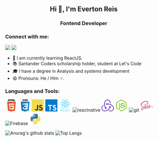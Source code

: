 <h2 align="center">Hi 👋, I'm Everton Reis</h2>
<h3 align="center">Fontend Developer</h3>

<p align="left">
<h3 align="left">Connect with me:</h3>

<a href="https://www.linkedin.com/in/evertoont/" target="_blank"><img src="https://img.shields.io/badge/-Everton%20Reis-0077B5?style=for-the-badge&logo=Linkedin&logoColor=white"/></a> <a href="mailto:evertoontcarmo@gmail.com"><img src="https://img.shields.io/badge/-evertoontcarmo@gmail.com-D14836?style=for-the-badge&logo=Gmail&logoColor=white"/></a>

</p>

- 🌱 I am currently learning ReactJS.
- 📚 Santander Coders scholarship holder, student at Let's Code
- 🎓 I have a degree in Analysis and systems development
- 😄 Pronouns: He / Him ♂.

<h3 align="left">Languages and Tools:</h3>
<p align="left"><img src="https://raw.githubusercontent.com/devicons/devicon/master/icons/html5/html5-original-wordmark.svg" alt="html5" width="40" height="40"/>
<img src="https://raw.githubusercontent.com/devicons/devicon/master/icons/css3/css3-original-wordmark.svg" alt="css3" width="40" height="40"/><img src="https://raw.githubusercontent.com/devicons/devicon/master/icons/javascript/javascript-original.svg" alt="javascript" width="40" height="40"/> <img src="https://raw.githubusercontent.com/devicons/devicon/9c6bfdb9783cdfe1018666ed76adcfd3eab6fad6/icons/typescript/typescript-original.svg" alt="Typescript" width="40" height="40"/> <img src="https://raw.githubusercontent.com/devicons/devicon/master/icons/react/react-original-wordmark.svg" alt="react" width="40" height="40"/> <img src="https://reactnative.dev/img/header_logo.svg" alt="reactnative" width="40" height="40"/> <img src="https://raw.githubusercontent.com/devicons/devicon/master/icons/redux/redux-original.svg" alt="git" width="40" height="40"/> <img src="https://raw.githubusercontent.com/devicons/devicon/00f02ef57fb7601fd1ddcc2fe6fe670fef3ae3e4/icons/nodejs/nodejs-plain.svg" alt="nodejs" width="40" height="40"/> <img src="https://www.vectorlogo.zone/logos/git-scm/git-scm-icon.svg" alt="git" width="40" height="40"/>
<img src="https://raw.githubusercontent.com/devicons/devicon/master/icons/sass/sass-original.svg" alt="sass" width="40" height="40"/>
<img src="https://www.vectorlogo.zone/logos/firebase/firebase-icon.svg" alt="Firebase" width="40" height="40"/>
<img src="https://github.com/devicons/devicon/blob/master/icons/python/python-original.svg" alt="Python" width="40" height="40"/></p>

![Anurag's github stats](https://github-readme-stats.vercel.app/api?username=evertoont&count_private=true&theme=dracula)
![Top Langs](https://github-readme-stats.vercel.app/api/top-langs/?username=evertoont&layout=compact&theme=dracula)
